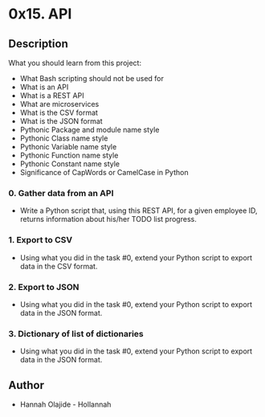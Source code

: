 # 0x15. API
## Description
What you should learn from this project:

* What Bash scripting should not be used for
* What is an API
* What is a REST API
* What are microservices
* What is the CSV format
* What is the JSON format
* Pythonic Package and module name style
* Pythonic Class name style
* Pythonic Variable name style
* Pythonic Function name style
* Pythonic Constant name style
* Significance of CapWords or CamelCase in Python
### 0. Gather data from an API
* Write a Python script that, using this REST API, for a given employee ID, returns information about his/her TODO list progress.
### 1. Export to CSV
* Using what you did in the task #0, extend your Python script to export data in the CSV format.
### 2. Export to JSON
* Using what you did in the task #0, extend your Python script to export data in the JSON format.
### 3. Dictionary of list of dictionaries
* Using what you did in the task #0, extend your Python script to export data in the JSON format.
## Author
  * Hannah Olajide - Hollannah
